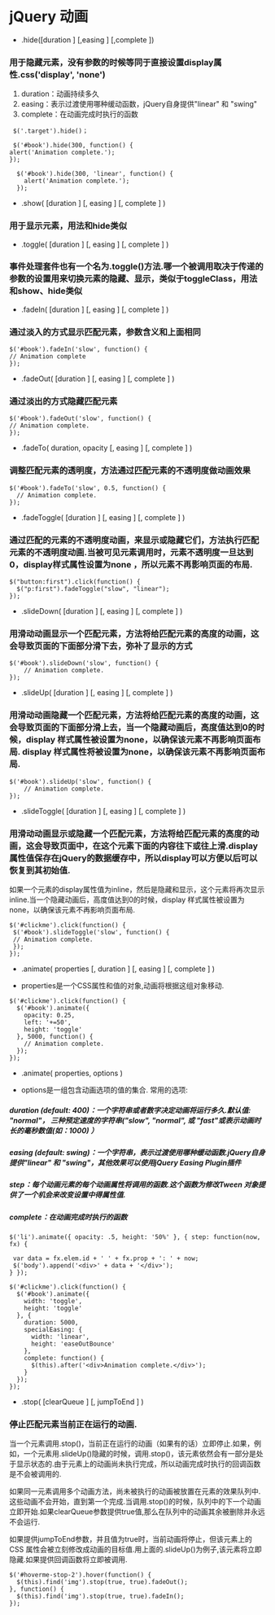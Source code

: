 # jQuery 动画

- .hide([duration ] [,easing ] [,complete ])

### 用于隐藏元素，没有参数的时候等同于直接设置display属性.css('display', 'none')

1. duration：动画持续多久
2. easing：表示过渡使用哪种缓动函数，jQuery自身提供"linear" 和 "swing"
3. complete：在动画完成时执行的函数
```
 $('.target').hide()；

 $('#book').hide(300, function() {
alert('Animation complete.');
});

  $('#book').hide(300, 'linear', function() {
    alert('Animation complete.');
  });
```
- .show( [duration ] [, easing ] [, complete ] )

### 用于显示元素，用法和hide类似

- .toggle( [duration ] [, easing ] [, complete ] )

### 事件处理套件也有一个名为.toggle()方法.哪一个被调用取决于传递的参数的设置用来切换元素的隐藏、显示，类似于toggleClass，用法和show、hide类似


- .fadeIn( [duration ] [, easing ] [, complete ] )

### 通过淡入的方式显示匹配元素，参数含义和上面相同
```
$('#book').fadeIn('slow', function() {
// Animation complete
});
```
- .fadeOut( [duration ] [, easing ] [, complete ] )

### 通过淡出的方式隐藏匹配元素
```
$('#book').fadeOut('slow', function() {
// Animation complete.
});
```
- .fadeTo( duration, opacity [, easing ] [, complete ] )

### 调整匹配元素的透明度，方法通过匹配元素的不透明度做动画效果
```
$('#book').fadeTo('slow', 0.5, function() {
  // Animation complete.
});
```
- .fadeToggle( [duration ] [, easing ] [, complete ] )

### 通过匹配的元素的不透明度动画，来显示或隐藏它们，方法执行匹配元素的不透明度动画.当被可见元素调用时，元素不透明度一旦达到0，display样式属性设置为none ，所以元素不再影响页面的布局.
```
$("button:first").click(function() {
  $("p:first").fadeToggle("slow", "linear");
});
```


- .slideDown( [duration ] [, easing ] [, complete ] )

### 用滑动动画显示一个匹配元素，方法将给匹配元素的高度的动画，这会导致页面的下面部分滑下去，弥补了显示的方式
```
$('#book').slideDown('slow', function() {
    // Animation complete.
});
```
- .slideUp( [duration ] [, easing ] [, complete ] )

### 用滑动动画隐藏一个匹配元素，方法将给匹配元素的高度的动画，这会导致页面的下面部分滑上去，当一个隐藏动画后，高度值达到0的时候，display 样式属性被设置为none，以确保该元素不再影响页面布局. display 样式属性将被设置为none，以确保该元素不再影响页面布局.
```
$('#book').slideUp('slow', function() {
    // Animation complete.
});
```
- .slideToggle( [duration ] [, easing ] [, complete ] )

### 用滑动动画显示或隐藏一个匹配元素，方法将给匹配元素的高度的动画，这会导致页面中，在这个元素下面的内容往下或往上滑.display属性值保存在jQuery的数据缓存中，所以display可以方便以后可以恢复到其初始值.

如果一个元素的display属性值为inline，然后是隐藏和显示，这个元素将再次显示inline.当一个隐藏动画后，高度值达到0的时候，display 样式属性被设置为none，以确保该元素不再影响页面布局.
```
$('#clickme').click(function() {
 $('#book').slideToggle('slow', function() {
 // Animation complete.
 });
});
```

- .animate( properties [, duration ] [, easing ] [, complete ] )

- properties是一个CSS属性和值的对象,动画将根据这组对象移动.
```
$('#clickme').click(function() {
  $('#book').animate({
    opacity: 0.25,
    left: '+=50',
    height: 'toggle'
  }, 5000, function() {
    // Animation complete.
  });
});
```
- .animate( properties, options )

- options是一组包含动画选项的值的集合. 常用的选项:

##### duration (default: 400)：一个字符串或者数字决定动画将运行多久.默认值: "normal"， 三种预定速度的字符串("slow", "normal", 或 "fast"或表示动画时长的毫秒数值(如：1000) ）
##### easing (default: swing)：一个字符串，表示过渡使用哪种缓动函数.jQuery自身提供"linear" 和 "swing"，其他效果可以使用jQuery Easing Plugin插件
##### step：每个动画元素的每个动画属性将调用的函数.这个函数为修改Tween 对象提供了一个机会来改变设置中得属性值.
##### complete：在动画完成时执行的函数
```
$('li').animate({ opacity: .5, height: '50%' }, { step: function(now, fx) {

 var data = fx.elem.id + ' ' + fx.prop + ': ' + now;
 $('body').append('<div>' + data + '</div>');
} });
```
```
$('#clickme').click(function() {
  $('#book').animate({
    width: 'toggle',
    height: 'toggle'
  }, {
    duration: 5000,
    specialEasing: {
      width: 'linear',
      height: 'easeOutBounce'
    },
    complete: function() {
      $(this).after('<div>Animation complete.</div>');
    }
  });
});
```
- .stop( [clearQueue ] [, jumpToEnd ] )

### 停止匹配元素当前正在运行的动画.

当一个元素调用.stop()，当前正在运行的动画（如果有的话）立即停止.如果，例如，一个元素用.slideUp()隐藏的时候，调用.stop()，该元素依然会有一部分是处于显示状态的.由于元素上的动画尚未执行完成，所以动画完成时执行的回调函数是不会被调用的.

如果同一元素调用多个动画方法，尚未被执行的动画被放置在元素的效果队列中.这些动画不会开始，直到第一个完成.当调用.stop()的时候，队列中的下一个动画立即开始.如果clearQueue参数提供true值,那么在队列中的动画其余被删除并永远不会运行.

如果提供jumpToEnd参数，并且值为true时，当前动画将停止，但该元素上的 CSS 属性会被立刻修改成动画的目标值.用上面的.slideUp()为例子,该元素将立即隐藏.如果提供回调函数将立即被调用.
```
$('#hoverme-stop-2').hover(function() {
  $(this).find('img').stop(true, true).fadeOut();
}, function() {
  $(this).find('img').stop(true, true).fadeIn();
});
```
